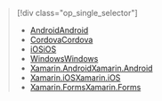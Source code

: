 > [!div class="op_single_selector"]
> * [<span data-ttu-id="216eb-101">Android</span><span class="sxs-lookup"><span data-stu-id="216eb-101">Android</span></span>](../articles/app-service-mobile/app-service-mobile-android-get-started-push.md)
> * [<span data-ttu-id="216eb-102">Cordova</span><span class="sxs-lookup"><span data-stu-id="216eb-102">Cordova</span></span>](../articles/app-service-mobile/app-service-mobile-cordova-get-started-push.md)
> * [<span data-ttu-id="216eb-103">iOS</span><span class="sxs-lookup"><span data-stu-id="216eb-103">iOS</span></span>](../articles/app-service-mobile/app-service-mobile-ios-get-started-push.md)
> * [<span data-ttu-id="216eb-104">Windows</span><span class="sxs-lookup"><span data-stu-id="216eb-104">Windows</span></span>](../articles/app-service-mobile/app-service-mobile-windows-store-dotnet-get-started-push.md)
> * [<span data-ttu-id="216eb-105">Xamarin.Android</span><span class="sxs-lookup"><span data-stu-id="216eb-105">Xamarin.Android</span></span>](../articles/app-service-mobile/app-service-mobile-xamarin-android-get-started-push.md)
> * [<span data-ttu-id="216eb-106">Xamarin.iOS</span><span class="sxs-lookup"><span data-stu-id="216eb-106">Xamarin.iOS</span></span>](../articles/app-service-mobile/app-service-mobile-xamarin-ios-get-started-push.md)
> * [<span data-ttu-id="216eb-107">Xamarin.Forms</span><span class="sxs-lookup"><span data-stu-id="216eb-107">Xamarin.Forms</span></span>](../articles/app-service-mobile/app-service-mobile-xamarin-forms-get-started-push.md)
> 
> 

